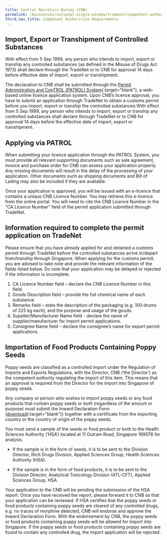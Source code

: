 ```yaml
---
title: Central Narcotics Bureau (CNB)
permalink: /businesses/national-single-window/tradenet/competent-authorities-requirements/CNB/
third_nav_title: Competent Authorities Requirements
---
```

## Import, Export or Transhipment of Controlled Substances

With effect from 5 Sep 1999, any person who intends to import, export or tranship any controlled substances (as defined in the Misuse of Drugs Act 1973) shall declare through the TradeNet or to CNB for approval 14 days before effective date of import, export or transhipment.

The declaration to CNB shall be submitted through the [Permit Administration and ConTROL (PATROL) System](https://www.cnb.gov.sg/drug-information/precursor-control/patrol){:target="blank"}, a web-based online licence application system. Upon CNB’s licence approval, you have to submit an application through TradeNet to obtain a customs permit before you import, export or tranship the controlled substances.With effect from 5 Sep 1999, any person who intends to import, export or tranship any controlled substances shall declare through TradeNet or to CNB for approval 14 days before the effective date of import, export or transhipment.

## Applying via PATROL

When submitting your licence application through the PATROL System, you must provide all relevant supporting documents such as sale agreement, invoice and purchase order for CNB can assess your application properly. Any missing documents will result in the delay of the processing of your application. Other documents such as shipping documents and Bill of Lading may also be included if they are available.

Once your application is approved, you will be issued with an e-licence that contains a unique CNB Licence Number. You may retrieve this e-licence from the online portal. You will need to cite the CNB Licence Number in the “CA Licence Number” field of the permit application submitted through TradeNet.

## Information required to complete the permit application on TradeNet

Please ensure that you have already applied for and obtained a customs permit through TradeNet before the controlled substances arrive in/depart from/tranship through Singapore. When applying for the customs permit, you are advised to take note and provide the relevant information of the fields listed below. Do note that your application may be delayed or rejected if the information is incomplete.
1. CA Licence Number field – declare the CNB Licence Number in this field. 
2. Goods Description field – provide the full chemical name of each substance. 
3. Remarks field – state the description of the packaging (e.g. 100 drums of 225 kg each), and the purpose and usage of the goods.
4. Supplier/Manufacturer Name field - declare the  name of supplier/manufacturer for import permit applications.
5. Consignee Name field – declare the consignee’s name for export permit applications.

## Importation of Food Products Containing Poppy Seeds

Poppy seeds are classified as  a controlled import under the Regulation of Imports and Exports Regulations, with the Director, CNB (‘the Director’) as the competent authority regulating the import of this item. This means that an approval is required from the Director for the import into Singapore of poppy seeds.

Any company or person who wishes to import poppy seeds or any food products that contain poppy seeds or both (regardless of the amount or purpose) must submit the Inward Declaration Form ([download](https://www.cnb.gov.sg/drug-information/precursor-control/list-of-controlled-substance/importation-of-food-products-containing-poppy-seeds){:target="blank"}) together with a certificate from the exporting country or the country of origin of the poppy seeds.

You must send a sample of the seeds or food product or both to the Health Sciences Authority (‘HSA’) located at 11 Outram Road, Singapore 169078 for analysis. 

* If the sample is in the form of seeds, it is to be sent to the Division Director, Illicit Drugs Division, Applied Sciences Group, Health Sciences Authority (HSA). 
 
* If the sample is in the form of food products, it is to be sent to the Division Director, Analytical Toxicology Division (ATL-CFT), Applied Sciences Group, HSA. 

Your application to the CNB will be pending the submission of the HSA report. Once you have received the report, please forward it to CNB so that your application can be reviewed. If HSA certifies that the poppy seeds or food products containing poppy seeds are cleared of any controlled drugs, e.g. no traces of morphine detected, CNB will endorse and approve the Inward Declaration Form. With the endorsement by CNB, the poppy seeds or food products containing poppy seeds will be allowed for import into Singapore. If the poppy seeds or food products containing poppy seeds are found to contain any controlled drug, the import application will be rejected.